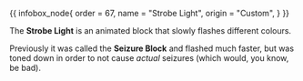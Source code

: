 {{ infobox_node{
	order = 67,
	name = "Strobe Light",
	origin = "Custom",
} }}

The **Strobe Light** is an animated block that slowly flashes different colours.

Previously it was called the **Seizure Block** and flashed much faster, but was toned down in order to not cause *actual* seizures (which would, you know, be bad).

